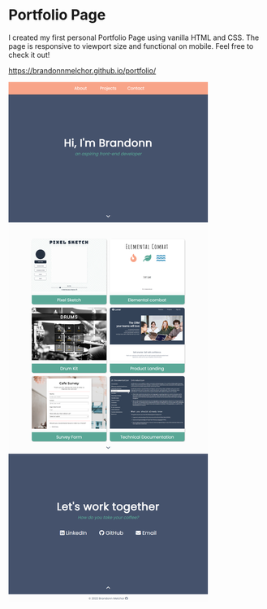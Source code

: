 # Portfolio Page

I created my first personal Portfolio Page using vanilla HTML and CSS. The page is responsive to viewport size and functional on mobile. Feel free to check it out!

https://brandonnmelchor.github.io/portfolio/

![](https://github.com/brandonnmelchor/Portfolio/blob/main/screenshot/screenshot.png?raw=true)
